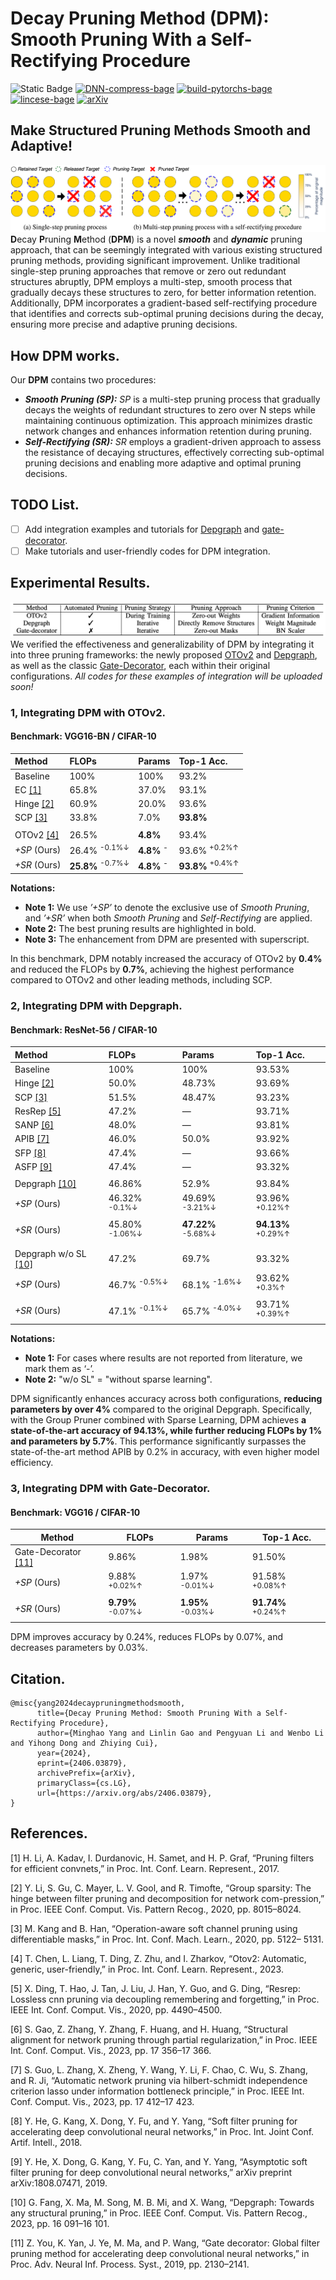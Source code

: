# Decay Pruning Method (DPM): Smooth Pruning With a Self-Rectifying Procedure

![Static Badge](https://img.shields.io/badge/DPM-blue?color=blue) [![DNN-compress-bage](https://img.shields.io/badge/DNN-compress-purple)](#) [![build-pytorchs-bage](https://img.shields.io/badge/build-pytorch-orange)](#) [![lincese-bage](https://img.shields.io/badge/license-MIT-blue.svg)](#) <a href="https://arxiv.org/abs/2406.03879" target="_blank"><img src="https://img.shields.io/badge/arXiv-2406.03879-009688" alt="arXiv"></a>




## Make Structured Pruning Methods Smooth and Adaptive!
![](assets/Multi_pruning_process_VS_Onestep_pruning.png)
**D**ecay **P**runing **M**ethod (**DPM**) is a novel ***smooth*** and ***dynamic*** pruning approach, that can be seemingly integrated with various existing structured pruning methods, providing significant improvement. 
Unlike traditional single-step pruning approaches that remove or zero out redundant structures abruptly, DPM employs a multi-step, smooth process that gradually decays these structures to zero, for better information retention. Additionally, DPM incorporates a gradient-based self-rectifying procedure that identifies and corrects sub-optimal pruning decisions during the decay, ensuring more precise and adaptive pruning decisions.

## How DPM works.


Our **DPM** contains two procedures:


  * ***Smooth Pruning (SP):*** *SP* is a multi-step pruning process that gradually decays the weights of redundant structures to zero over N steps while maintaining continuous optimization. This approach minimizes drastic network changes and enhances information retention during pruning.
  * ***Self-Rectifying (SR):*** *SR* employs a gradient-driven approach to assess the resistance of decaying structures, effectively correcting sub-optimal pruning decisions and enabling more adaptive and optimal pruning decisions.
  

<!-- More technical details of DPM are available at our preprint paper: [**Decay Pruning Method: Smooth Pruning With a Self-Rectifying Procedure**](https://arxiv.org/abs/2406.03879)   --> 

## TODO List.
- [ ] Add integration examples and tutorials for [Depgraph](https://github.com/VainF/Torch-Pruning) and [gate-decorator](https://github.com/youzhonghui/gate-decorator-pruning). 
- [ ] Make tutorials and user-friendly codes for DPM integration.

## Experimental Results.
![Table1.png](assets/Table1.png)
We verified the effectiveness and generalizability of DPM by integrating it into three pruning frameworks: the newly proposed [OTOv2](https://github.com/tianyic/only_train_once_personal_footprint/tree/otov2_legacy_backup) and  [Depgraph](https://github.com/VainF/Torch-Pruning), as well as the classic [Gate-Decorator](https://github.com/youzhonghui/gate-decorator-pruning), each within their original configurations. *All codes for these examples of integration will be uploaded soon!*



### 1, Integrating DPM with OTOv2.
####  Benchmark: VGG16-BN / CIFAR-10
| Method       | FLOPs                       | Params                | Top-1 Acc.                  |
| :----------- | :-------------------------- | :-------------------- | :-------------------------- |
| Baseline     | 100%                        | 100%                  | 93.2%                       |
| EC [[1]](#1)          | 65.8%                       | 37.0%                 | 93.1%                       |
| Hinge [[2]](#2)       | 60.9%                       | 20.0%                 | 93.6%                       |
| SCP [[3]](#3)          | 33.8%                       | 7.0%                  | **93.8%**                   |
|              |                             |                       |                             |
| OTOv2 [[4]](#4)       | 26.5%                       | **4.8%**              | 93.4%                       |
| *+SP* (Ours) | 26.4% <sup>-0.1%↓</sup>     | **4.8%** <sup>-</sup> | 93.6% <sup>+0.2%↑</sup>     |
| *+SR* (Ours) | **25.8%** <sup>-0.7%↓</sup> | **4.8%** <sup>-</sup> | **93.8%** <sup>+0.4%↑</sup> |

**Notations:**

  * **Note 1:** We use *’+SP’* to denote the exclusive use of *Smooth Pruning*, and *’+SR’* when both *Smooth Pruning* and *Self-Rectifying* are applied. 
  * **Note 2:** The best pruning results are highlighted in bold.
  * **Note 3:** The enhancement from DPM are presented with superscript.

In this benchmark, DPM notably increased the accuracy of OTOv2 by **0.4%** and reduced the FLOPs by **0.7%**, achieving the highest performance compared to OTOv2 and other leading methods, including SCP.
### 2, Integrating DPM with Depgraph.
####  Benchmark: ResNet-56 / CIFAR-10

| Method              | FLOPs                     | Params                        | Top-1 Acc.                    |
| :------------------ | :------------------------ | :---------------------------- | :---------------------------- |
| Baseline            | 100%                      | 100%                          | 93.53%                        |
| Hinge [[2]](#2)                | 50.0%                     | 48.73%                        | 93.69%             |
| SCP [[3]](#3)                 | 51.5%                     | 48.47%                        | 93.23%              |
| ResRep [[5]](#5)               | 47.2%                     | —                             | 93.71%                        |
| SANP [[6]](#6)                 | 48.0%                     | —                             | 93.81%                        |
| APIB [[7]](#7)                 | 46.0%                     | 50.0%                         | 93.92%                        |
| SFP [[8]](#8)                  | 47.4%                     | —                             | 93.66%                        |
| ASFP [[9]](#9)                 | 47.4%                     | —                             | 93.32%                        |
|                     |                           |                               |                               |
| Depgraph [[10]](#10)         | 46.86%                    | 52.9%                         | 93.84%                        |
| *+SP* (Ours)        | 46.32% <sup>-0.1%↓</sup>  | 49.69% <sup>-3.21%↓</sup>     | 93.96% <sup>+0.12%↑</sup>     |
| *+SR* (Ours)        | 45.80% <sup>-1.06%↓</sup> | **47.22%** <sup>-5.68%↓</sup> | **94.13%** <sup>+0.29%↑</sup> |
|                     |                           |                               |      
| Depgraph w/o SL [[10]](#10)| 47.2%                     | 69.7%                         | 93.32%                        |
| *+SP* (Ours)        | 46.7% <sup>-0.5%↓</sup>   | 68.1% <sup>-1.6%↓</sup>       | 93.62% <sup>+0.3%↑</sup>      |
| *+SR* (Ours)        | 47.1% <sup>-0.1%↓</sup>   | 65.7% <sup>-4.0%↓</sup>      | 93.71% <sup>+0.39%↑</sup>     |

**Notations:**

  * **Note 1:**  For cases where results are not reported from literature, we mark them as ‘-’. 
  * **Note 2:** "w/o SL" = "without sparse learning".

DPM significantly enhances accuracy across both configurations, **reducing parameters by over 4%** compared to the original Depgraph. Specifically, with the Group Pruner combined with Sparse Learning, DPM achieves **a state-of-the-art accuracy of 94.13%, while further reducing FLOPs by 1% and parameters by 5.7%**. This performance significantly surpasses the state-of-the-art method APIB by 0.2% in accuracy, with even higher model efficiency. 

### 3, Integrating DPM with Gate-Decorator.
####  Benchmark: VGG16 / CIFAR-10

| Method       | FLOPs                              | Params                             | Top-1 Acc.                        |
| ------------ | ---------------------------------- | ---------------------------------- | --------------------------------- |
| Gate-Decorator [[11]](#11)| 9.86%                              | 1.98%                              | 91.50%                            |
| *+SP* (Ours) | 9.88% <sup>+0.02%↑</sup>           | 1.97% <sup>-0.01%↓</sup>           | 91.58% <sup>+0.08%↑</sup>         |
| *+SR* (Ours) | **9.79%** <sup>-0.07%↓</sup>       | **1.95%** <sup>-0.03%↓</sup>       | **91.74%** <sup>+0.24%↑</sup>     |

DPM improves accuracy by 0.24%, reduces FLOPs by 0.07%, and decreases parameters by 0.03%. 

## Citation.

```
@misc{yang2024decaypruningmethodsmooth,
      title={Decay Pruning Method: Smooth Pruning With a Self-Rectifying Procedure}, 
      author={Minghao Yang and Linlin Gao and Pengyuan Li and Wenbo Li and Yihong Dong and Zhiying Cui},
      year={2024},
      eprint={2406.03879},
      archivePrefix={arXiv},
      primaryClass={cs.LG},
      url={https://arxiv.org/abs/2406.03879}, 
}
```


## References.

<a id="1">[1]</a> H. Li, A. Kadav, I. Durdanovic, H. Samet, and H. P. Graf, “Pruning filters for efficient convnets,” in Proc. Int. Conf. Learn. Represent., 2017. 

<a id="2">[2]</a> Y. Li, S. Gu, C. Mayer, L. V. Gool, and R. Timofte, “Group sparsity: The hinge between filter pruning and decomposition for network com-pression,” in Proc. IEEE Conf. Comput. Vis. Pattern Recog., 2020, pp. 8015–8024.

<a id="3">[3]</a> M. Kang and B. Han, “Operation-aware soft channel pruning using differentiable masks,” in Proc. Int. Conf. Mach. Learn., 2020, pp. 5122– 5131.

<a id="4">[4]</a> T. Chen, L. Liang, T. Ding, Z. Zhu, and I. Zharkov, “Otov2: Automatic, generic, user-friendly,” in Proc. Int. Conf. Learn. Represent., 2023. 

<a id="5">[5]</a> X. Ding, T. Hao, J. Tan, J. Liu, J. Han, Y. Guo, and G. Ding, “Resrep: Lossless cnn pruning via decoupling remembering and forgetting,” in Proc. IEEE Int. Conf. Comput. Vis., 2020, pp. 4490–4500. 

<a id="6">[6]</a> S. Gao, Z. Zhang, Y. Zhang, F. Huang, and H. Huang, “Structural alignment for network pruning through partial regularization,” in Proc. IEEE Int. Conf. Comput. Vis., 2023, pp. 17 356–17 366.

<a id="7">[7]</a> S. Guo, L. Zhang, X. Zheng, Y. Wang, Y. Li, F. Chao, C. Wu, S. Zhang, and R. Ji, “Automatic network pruning via hilbert-schmidt independence criterion lasso under information bottleneck principle,” in Proc. IEEE Int. Conf. Comput. Vis., 2023, pp. 17 412–17 423.

<a id="8">[8]</a> Y. He, G. Kang, X. Dong, Y. Fu, and Y. Yang, “Soft filter pruning for accelerating deep convolutional neural networks,” in Proc. Int. Joint Conf. Artif. Intell., 2018.

<a id="9">[9]</a> Y. He, X. Dong, G. Kang, Y. Fu, C. Yan, and Y. Yang, “Asymptotic soft filter pruning for deep convolutional neural networks,” arXiv preprint arXiv:1808.07471, 2019.

<a id="10">[10]</a> G. Fang, X. Ma, M. Song, M. B. Mi, and X. Wang, “Depgraph: Towards any structural pruning,” in Proc. IEEE Conf. Comput. Vis. Pattern Recog., 2023, pp. 16 091–16 101.

<a id="11">[11]</a> Z. You, K. Yan, J. Ye, M. Ma, and P. Wang, “Gate decorator: Global filter pruning method for accelerating deep convolutional neural networks,” in Proc. Adv. Neural Inf. Process. Syst., 2019, pp. 2130–2141.


